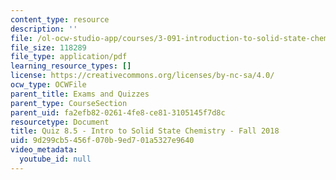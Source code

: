 ```yaml
---
content_type: resource
description: ''
file: /ol-ocw-studio-app/courses/3-091-introduction-to-solid-state-chemistry-fall-2018/9d299cb5456f070b9ed701a5327e9640_MIT3_091F18_Q08.5.pdf
file_size: 118289
file_type: application/pdf
learning_resource_types: []
license: https://creativecommons.org/licenses/by-nc-sa/4.0/
ocw_type: OCWFile
parent_title: Exams and Quizzes
parent_type: CourseSection
parent_uid: fa2efb82-0261-4fe8-ce81-3105145f7d8c
resourcetype: Document
title: Quiz 8.5 - Intro to Solid State Chemistry - Fall 2018
uid: 9d299cb5-456f-070b-9ed7-01a5327e9640
video_metadata:
  youtube_id: null
---
```

